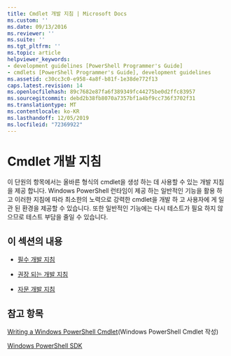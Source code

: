 ```yaml
---
title: Cmdlet 개발 지침 | Microsoft Docs
ms.custom: ''
ms.date: 09/13/2016
ms.reviewer: ''
ms.suite: ''
ms.tgt_pltfrm: ''
ms.topic: article
helpviewer_keywords:
- development guidelines [PowerShell Programmer's Guide]
- cmdlets [PowerShell Programmer's Guide], development guidelines
ms.assetid: c30cc3c0-e958-4a8f-b81f-1e38de772f13
caps.latest.revision: 14
ms.openlocfilehash: 89c7682e87fa6f389349fc44275be0d2ffc83957
ms.sourcegitcommit: debd2b38fb8070a7357bf1a4bf9cc736f3702f31
ms.translationtype: MT
ms.contentlocale: ko-KR
ms.lasthandoff: 12/05/2019
ms.locfileid: "72369922"
---
```

# <a name="cmdlet-development-guidelines"></a>Cmdlet 개발 지침

이 단원의 항목에서는 올바른 형식의 cmdlet을 생성 하는 데 사용할 수 있는 개발 지침을 제공 합니다. Windows PowerShell 런타임이 제공 하는 일반적인 기능을 활용 하 고 이러한 지침에 따라 최소한의 노력으로 강력한 cmdlet을 개발 하 고 사용자에 게 일관 된 환경을 제공할 수 있습니다. 또한 일반적인 기능에는 다시 테스트가 필요 하지 않으므로 테스트 부담을 줄일 수 있습니다.

## <a name="in-this-section"></a>이 섹션의 내용

- [필수 개발 지침](./required-development-guidelines.md)

- [권장 되는 개발 지침](./strongly-encouraged-development-guidelines.md)

- [자문 개발 지침](./advisory-development-guidelines.md)

## <a name="see-also"></a>참고 항목

[Writing a Windows PowerShell Cmdlet](./writing-a-windows-powershell-cmdlet.md)(Windows PowerShell Cmdlet 작성)

[Windows PowerShell SDK](../windows-powershell-reference.md)
